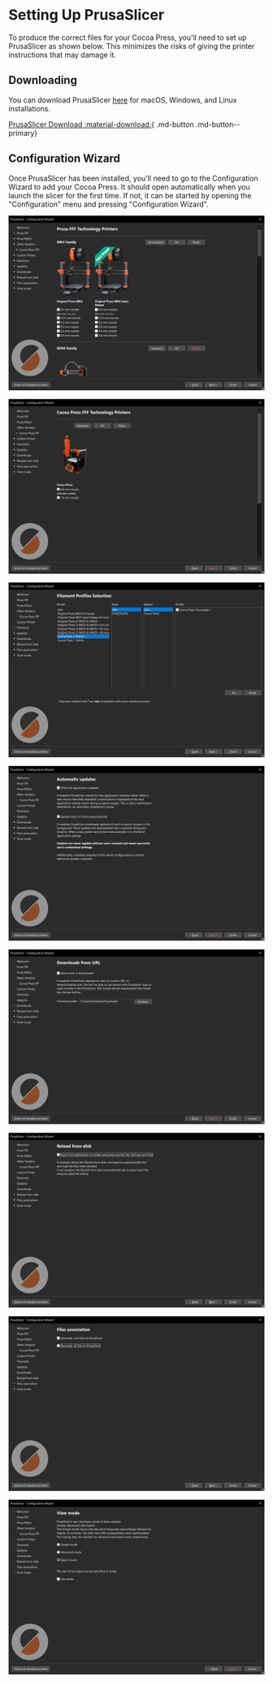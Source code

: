 # Setting Up PrusaSlicer

To produce the correct files for your Cocoa Press, you'll need to set up PrusaSlicer as shown below.  This minimizes the risks of giving the printer instructions that may damage it.

## Downloading

You can download PrusaSlicer [here](https://www.prusa3d.com/page/prusaslicer_424/) for macOS, Windows, and Linux installations.

[PrusaSlicer Download :material-download:](https://www.prusa3d.com/page/prusaslicer_424/){ .md-button .md-button--primary}

## Configuration Wizard

Once PrusaSlicer has been installed, you'll need to go to the Configuration Wizard to add your Cocoa Press.  It should open automatically when you launch the slicer for the first time.  If not, it can be started by opening the "Configuration" menu and pressing "Configuration Wizard".

![](../img/printer/slicer/slicer_prusafff.png)

![](../img/printer/slicer/fff_cocoapress.png)

![](../img/printer/slicer/fff_filaments.png)

![](../img/printer/slicer/slicer_autoupdate.png)

![](../img/printer/slicer/download_from_url.png)

![](../img/printer/slicer/slicer_exportpath.png)

![](../img/printer/slicer/slicer_assoc.png)

![](../img/printer/slicer/slicer_expertmode.png)
